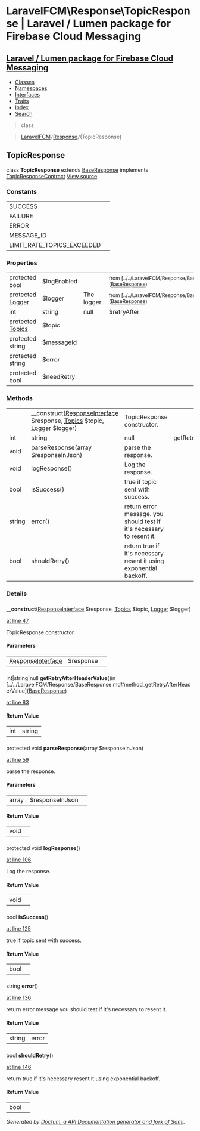 # LaravelFCM\Response\TopicResponse | Laravel / Lumen package for Firebase Cloud Messaging    

## [Laravel / Lumen package for Firebase Cloud Messaging](../../index.md)

- [Classes](../../classes.md)
- [Namespaces](../../namespaces.md)
- [Interfaces](../../interfaces.md)
- [Traits](../../traits.md)
- [Index](../../doc-index.md)
- [Search](../../search.md)

>class

>    [LaravelFCM](../../LaravelFCM.md)` / `[Response](../../LaravelFCM/Response.md)` / `(TopicResponse)
## TopicResponse

class **TopicResponse**        extends [<abbr title="LaravelFCM\Response\BaseResponse">BaseResponse</abbr>](../../LaravelFCM/Response/BaseResponse.md)        implements
        [<abbr title="LaravelFCM\Response\TopicResponseContract">TopicResponseContract</abbr>](../../LaravelFCM/Response/TopicResponseContract.md) [View source](https://github.com/code-lts/Laravel-FCM/blob/main/src/Response/TopicResponse.php)






### Constants

|   |   |
|---|---|
|SUCCESS||
|FAILURE||
|ERROR||
|MESSAGE_ID||
|LIMIT_RATE_TOPICS_EXCEEDED||

### Properties

|   |   |   |   |
|---|---|---|---|
|<a name="property_logEnabled"></a>protected bool|$logEnabled||<small>from&nbsp;[../../LaravelFCM/Response/BaseResponse.md#property_logEnabled](<abbr title="LaravelFCM\Response\BaseResponse">BaseResponse</abbr>)</small>|
|<a name="property_logger"></a>protected <abbr title="Monolog\Logger">Logger</abbr>|$logger|The logger.|<small>from&nbsp;[../../LaravelFCM/Response/BaseResponse.md#property_logger](<abbr title="LaravelFCM\Response\BaseResponse">BaseResponse</abbr>)</small>|
|<a name="property_retryAfter"></a> int|string|null|$retryAfter|The value of the first Retry-After header in the response.|<small>from&nbsp;[../../LaravelFCM/Response/BaseResponse.md#property_retryAfter](<abbr title="LaravelFCM\Response\BaseResponse">BaseResponse</abbr>)</small>|
|<a name="property_topic"></a>protected [<abbr title="LaravelFCM\Message\Topics">Topics</abbr>](../../LaravelFCM/Message/Topics.md)|$topic|||
|<a name="property_messageId"></a>protected string|$messageId|||
|<a name="property_error"></a>protected string|$error|||
|<a name="property_needRetry"></a>protected bool|$needRetry|||
### Methods

|   |   |   |   |
|---|---|---|---|
||<a name="#method___construct"></a>__construct(<abbr title="Psr\Http\Message\ResponseInterface">ResponseInterface</abbr> $response, [<abbr title="LaravelFCM\Message\Topics">Topics</abbr>](../../LaravelFCM/Message/Topics.md) $topic, <abbr title="Monolog\Logger">Logger</abbr> $logger)|TopicResponse constructor.||
|int|string|null|<a name="#method_getRetryAfterHeaderValue"></a>getRetryAfterHeaderValue()|No description|from&nbsp;[../../LaravelFCM/Response/BaseResponse.md#method_getRetryAfterHeaderValue](<abbr title="LaravelFCM\Response\BaseResponse">BaseResponse</abbr>)|
|void|<a name="#method_parseResponse"></a>parseResponse(array $responseInJson)|parse the response.||
|void|<a name="#method_logResponse"></a>logResponse()|Log the response.||
|bool|<a name="#method_isSuccess"></a>isSuccess()|true if topic sent with success.||
|string|<a name="#method_error"></a>error()|return error message. you should test if it&#039;s necessary to resent it.||
|bool|<a name="#method_shouldRetry"></a>shouldRetry()|return true if it&#039;s necessary resent it using exponential backoff.||


### Details
<a name id="method___construct"></a>

### 
  **__construct**(<abbr title="Psr\Http\Message\ResponseInterface">ResponseInterface</abbr> $response, [<abbr title="LaravelFCM\Message\Topics">Topics</abbr>](../../LaravelFCM/Message/Topics.md) $topic, <abbr title="Monolog\Logger">Logger</abbr> $logger)

[at line 47](https://github.com/code-lts/Laravel-FCM/blob/main/src/Response/TopicResponse.php#L47)

TopicResponse constructor.        

#### Parameters

|   |   |   |
|---|---|---|
|<abbr title="Psr\Http\Message\ResponseInterface">ResponseInterface</abbr>|$response||[<abbr title="LaravelFCM\Message\Topics">Topics</abbr>](../../LaravelFCM/Message/Topics.md)|$topic||<abbr title="Monolog\Logger">Logger</abbr>|$logger|
<a name id="method_getRetryAfterHeaderValue"></a>

### 
 int|string|null **getRetryAfterHeaderValue**()in [../../LaravelFCM/Response/BaseResponse.md#method_getRetryAfterHeaderValue](<abbr title="LaravelFCM\Response\BaseResponse">BaseResponse</abbr>)

[at line 83](https://github.com/code-lts/Laravel-FCM/blob/main/src/Response/BaseResponse.php#L83)



#### Return Value

|   |   |
|---|---|
|int|string|null|

<a name id="method_parseResponse"></a>

### 
protected void **parseResponse**(array $responseInJson)

[at line 59](https://github.com/code-lts/Laravel-FCM/blob/main/src/Response/TopicResponse.php#L59)

parse the response.        

#### Parameters

|   |   |   |
|---|---|---|
|array|$responseInJson|

#### Return Value

|   |   |
|---|---|
|void|

<a name id="method_logResponse"></a>

### 
protected void **logResponse**()

[at line 106](https://github.com/code-lts/Laravel-FCM/blob/main/src/Response/TopicResponse.php#L106)

Log the response.        

#### Return Value

|   |   |
|---|---|
|void|

<a name id="method_isSuccess"></a>

### 
 bool **isSuccess**()

[at line 125](https://github.com/code-lts/Laravel-FCM/blob/main/src/Response/TopicResponse.php#L125)

true if topic sent with success.        

#### Return Value

|   |   |
|---|---|
|bool|

<a name id="method_error"></a>

### 
 string **error**()

[at line 136](https://github.com/code-lts/Laravel-FCM/blob/main/src/Response/TopicResponse.php#L136)

return error message
you should test if it's necessary to resent it.        

#### Return Value

|   |   |
|---|---|
|string|error

<a name id="method_shouldRetry"></a>

### 
 bool **shouldRetry**()

[at line 146](https://github.com/code-lts/Laravel-FCM/blob/main/src/Response/TopicResponse.php#L146)

return true if it's necessary resent it using exponential backoff.        

#### Return Value

|   |   |
|---|---|
|bool|

_Generated by [Doctum, a API Documentation generator and fork of Sami](https://github.com/code-lts/doctum)._